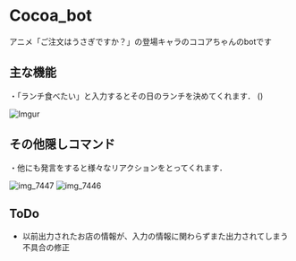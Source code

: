 # Cocoa_bot
アニメ「ご注文はうさぎですか？」の登場キャラのココアちゃんのbotです

## 主な機能
・「ランチ食べたい」と入力するとその日のランチを決めてくれます．
()

![Imgur](https://i.imgur.com/XRCo0Wl.png)


## その他隠しコマンド
・他にも発言をすると様々なリアクションをとってくれます．

![img_7447](https://i.imgur.com/Vt1lU5C.gif)
![img_7446](https://i.imgur.com/1aN9hav.gif)

## ToDo

- 以前出力されたお店の情報が、入力の情報に関わらずまた出力されてしまう不具合の修正




